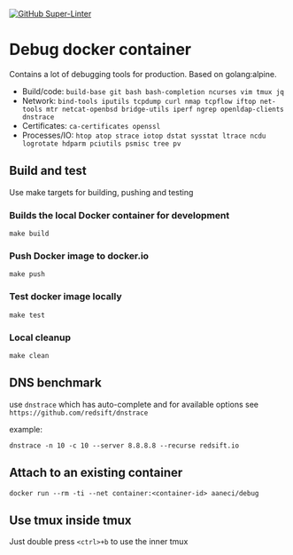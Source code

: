 [![GitHub Super-Linter](https://github.com/adriananeci/debug_container/workflows/ci/badge.svg)](https://github.com/marketplace/actions/super-linter)

# Debug docker container

Contains a lot of debugging tools for production. Based on golang:alpine.

* Build/code: `build-base git bash bash-completion ncurses vim tmux jq`
* Network: `bind-tools iputils tcpdump curl nmap tcpflow iftop net-tools mtr netcat-openbsd bridge-utils iperf ngrep openldap-clients dnstrace`
* Certificates: `ca-certificates openssl`
* Processes/IO: `htop atop strace iotop dstat sysstat ltrace ncdu logrotate hdparm pciutils psmisc tree pv`

## Build and test
Use make targets for building, pushing and testing

### Builds the local Docker container for development
    make build
### Push Docker image to docker.io
    make push
### Test docker image locally
    make test
### Local cleanup
    make clean

## DNS benchmark
use `dnstrace` which has auto-complete and for available options see `https://github.com/redsift/dnstrace`

example:
    
    dnstrace -n 10 -c 10 --server 8.8.8.8 --recurse redsift.io


## Attach to an existing container

    docker run --rm -ti --net container:<container-id> aaneci/debug


## Use tmux inside tmux

Just double press `<ctrl>+b` to use the inner tmux
